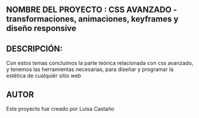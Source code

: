 ## NOMBRE DEL PROYECTO : CSS AVANZADO - transformaciones, animaciones, keyframes y diseño responsive

## DESCRIPCIÓN:

Con estos temas concluimos la parte teórica relacionada con css avanzado, y tenemos las herramientas necesarias, para diseñar y programar la estética de cualquiér sitio web

## AUTOR
Este proyecto fue creado por Luisa Castaño
